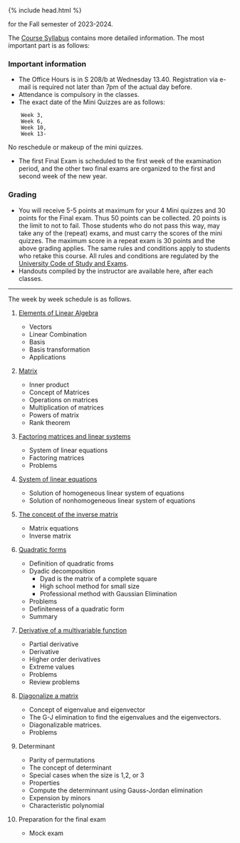 {% include head.html %}

for the Fall semester of 2023-2024.

The [Course Syllabus](https://mega.nz/file/hlRhQAwL#rYVfznV_kxEDLRYHZeL8MsxsoV9bc1CR9Zb-J3-q1cI) contains more detailed information.
The most important part is as follows:

### Important information
* The Office Hours is in S 208/b at Wednesday 13.40. Registration via e-mail is required not later than 7pm of the actual day before.
* Attendance is compulsory in the classes.
* The exact date of the Mini Quizzes are as follows:
```
    Week 3,
    Week 6, 
    Week 10,
    Week 13- 
```
No reschedule or makeup of the mini quizzes.
* The first Final Exam is scheduled to the first week of the examination period, and the other two final exams are organized to the first and second week of the new year.

### Grading
- You will receive 5-5 points at maximum for your 4 Mini quizzes and 30 points for the Final exam. Thus 50 points can be collected. 20 points is the limit to not to fail.
Those students who do not pass this way, may take any of the (repeat) exams, and must carry the scores of the mini quizzes. The maximum score in a repeat exam is 30 points and the above grading applies.
The same rules and conditions apply to students who retake this course.
All rules and conditions are regulated by the 
[University Code of Study and Exams](http://portal.uni-corvinus.hu/fileadmin/user_upload/hu/kozponti_szervezeti_egysegek/nemzetkozi_iroda/files/Regulations_NEW_NEW/TVSZ/III_1_TVSZ_2017_december_19.pdf).
- Handouts compiled by the instructor are available here, after each classes.

---
The week by week schedule is as follows.
1. [Elements of Linear Algebra](https://unicorvinus.sharepoint.com/:b:/t/Section_1831179/ETCGreaqD0tIncFZZ9VYXFgBDZLd-4bChLy-ok8BoByfTg?e=7hkEl3)
   * Vectors
   * Linear Combination
   * Basis
   * Basis transformation
   * Applications

1. [Matrix](https://unicorvinus.sharepoint.com/:b:/t/Section_1831179/EXrCf5oD0StKnPhy5zNfTjYB8Nqs_CKZiiDXyNfy70Qp_w?e=cUya84)
   * Inner product
   * Concept of Matrices
   * Operations on matrices
   * Multiplication of matrices
   * Powers of matrix
   * Rank theorem

1. [Factoring matrices and linear systems](https://unicorvinus.sharepoint.com/:b:/t/Section_1831179/EbM2nL8Zkn1EotXD14Z6oIIBjd2qb49swReVZBsKMdCkXg?e=7YXHD9)
   * System of linear equations
   * Factoring matrices
   * Problems

1. [System of linear equations](https://unicorvinus.sharepoint.com/:b:/t/Section_1831179/EXUTiWFKXR9JsGyjj5ZI5w4B9A-klLKNJSm1Q7zlUVJqYg?e=69Gidx)
   * Solution of homogeneous linear system of equations
   * Solution of nonhomogeneous linear system of equations

1. [The concept of the inverse matrix](https://unicorvinus.sharepoint.com/:b:/t/Section_1831179/EXUTiWFKXR9JsGyjj5ZI5w4B9A-klLKNJSm1Q7zlUVJqYg?e=69Gidx)
   * Matrix equations
   * Inverse matrix

1. [Quadratic forms](https://unicorvinus.sharepoint.com/:b:/t/Section_1831179/EebTyT9Ik81CuobAYCttb9QBmSU2km2fBvil7vRyoCqbXg?e=jy7eFs)
   * Definition of quadratic froms
   * Dyadic decomposition
      * Dyad is the matrix of a complete square
      * High school method for small size
      * Professional method with Gaussian Elimination
   * Problems
   * Definiteness of a quadratic form
   * Summary

1. [Derivative of a multivariable function](https://unicorvinus.sharepoint.com/:b:/t/Section_1831179/EcEcOPRQPAVAnLI6UAJoxHgBQ43Y1M3b_Mmyp0o5mEMAXw?e=NUhBri)
   * Partial derivative
   * Derivative
   * Higher order derivatives
   * Extreme values
   * Problems
   * Review problems

1. [Diagonalize a matrix](https://unicorvinus.sharepoint.com/:b:/t/Section_1831179/ETgKLFMj0OVHlO1qMad5flQBNmb6h0lsiRbEIQi5t4witA?e=Ca7ArH)
   * Concept of eigenvalue and eigenvector
   * The G-J elimination to find the eigenvalues and the eigenvectors.
   * Diagonalizable matrices.
   * Problems

1. Determinant
   * Parity of permutations
   * The concept of determinant
   * Special cases when the size is 1,2, or 3
   * Properties
   * Compute the determinnant using Gauss-Jordan elimination
   * Expension by minors
   * Characteristic polynomial

1. Preparation for the final exam
   * Mock exam

<!--

1. [Elements of Linear Algebra](http://web.uni-corvinus.hu/magyarkuti/1-LinearAlgebra.pdf)

1. [Matrix](http://web.uni-corvinus.hu/magyarkuti/2-LinearAlgebra.pdf)

1. [Factoring matrices and linear systems](http://web.uni-corvinus.hu/magyarkuti/3-LinearAlgebra.pdf)

1. [System of linear equations](http://web.uni-corvinus.hu/magyarkuti/4-LinearAlgebra.pdf)

1. [The concept of the inverse matrix](http://web.uni-corvinus.hu/magyarkuti/4-LinearAlgebra.pdf)

1. [Quadratic forms](http://web.uni-corvinus.hu/magyarkuti/5-LinearAlgebra.pdf)

1. [Derivative of a multivariable function](http://web.uni-corvinus.hu/magyarkuti/6-LinearAlgebra.pdf)

1. [Diagonalize a matrix](http://web.uni-corvinus.hu/magyarkuti/7-LinearAlgebra.pdf)

1. [Determinant](http://web.uni-corvinus.hu/magyarkuti/8-LinearAlgebra.pdf)

1. [Preparation for the final exam](http://web.uni-corvinus.hu/magyarkuti/9-LinearAlgebra.pdf)

1. [Midterm ==== 
Preparing to the Midterm 1 
   *](http://web.uni-corvinus.hu/magyarkuti/mat1mid07A.pdf download]
   *](http://web.uni-corvinus.hu/magyarkuti/midterm.pdf download]
-->
